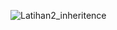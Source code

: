 ![Latihan2_inheritence](https://user-images.githubusercontent.com/101534184/163417510-92f4fd78-44e2-4517-bda6-e228682ce3a3.png)

